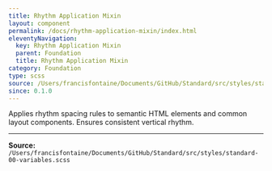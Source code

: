 ```yaml
---
title: Rhythm Application Mixin
layout: component
permalink: /docs/rhythm-application-mixin/index.html
eleventyNavigation:
  key: Rhythm Application Mixin
  parent: Foundation
  title: Rhythm Application Mixin
category: Foundation
type: scss
source: /Users/francisfontaine/Documents/GitHub/Standard/src/styles/standard-00-variables.scss
since: 0.1.0
---
```


Applies rhythm spacing rules to semantic HTML elements
and common layout components. Ensures consistent vertical rhythm.


---

**Source:** `/Users/francisfontaine/Documents/GitHub/Standard/src/styles/standard-00-variables.scss`

